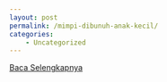 ```yaml
---
layout: post
permalink: /mimpi-dibunuh-anak-kecil/
categories:
    - Uncategorized
---
```


[Baca Selengkapnya](/06)
